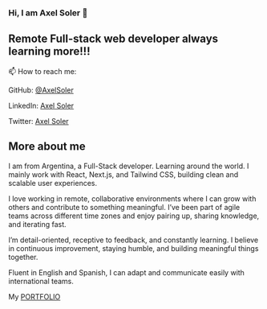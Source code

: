 ### Hi, I am Axel Soler 👋

## Remote Full-stack web developer always learning more!!!

📫 How to reach me: 

GitHub: [@AxelSoler](https://github.com/AxelSoler)

LinkedIn: [Axel Soler](https://www.linkedin.com/in/axel-soler-685985232/)

Twitter: [Axel Soler](https://twitter.com/AxelSoler18)

## More about me

I am from Argentina, a Full-Stack developer. Learning around the world. I mainly work with React, Next.js, and Tailwind CSS, building clean and scalable user experiences.

I love working in remote, collaborative environments where I can grow with others and contribute to something meaningful. I’ve been part of agile teams across different time zones and enjoy pairing up, sharing knowledge, and iterating fast.

I’m detail-oriented, receptive to feedback, and constantly learning. I believe in continuous improvement, staying humble, and building meaningful things together.

Fluent in English and Spanish, I can adapt and communicate easily with international teams.




My [PORTFOLIO](https://axel-soler-dev.netlify.app//)

<!--
**AxelSoler/AxelSoler** is a ✨ _special_ ✨ repository because its `README.md` (this file) appears on your GitHub profile.

Here are some ideas to get you started:

- 🔭 I’m currently working on ...
- 🌱 I’m currently learning ...
- 👯 I’m looking to collaborate on ...
- 🤔 I’m looking for help with ...
- 💬 Ask me about ...
- 📫 How to reach me: ...
- 😄 Pronouns: ...
- ⚡ Fun fact: ...
-->
